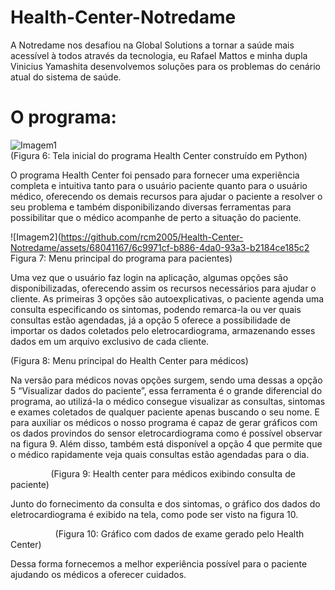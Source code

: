 # Health-Center-Notredame
A Notredame nos desafiou na Global Solutions a tornar a saúde mais acessível à todos através da tecnologia, eu Rafael Mattos e minha dupla Vinicius Yamashita desenvolvemos soluções para os problemas do cenário atual do sistema de saúde.


# **O programa:**

![Imagem1](https://github.com/rcm2005/Health-Center-Notredame/assets/68041167/ef843ab5-93a9-485c-9029-72bbbff23864)
 <br>          (Figura 6: Tela inicial do programa Health Center construído em Python)

O programa Health Center foi pensado para fornecer uma experiência completa e intuitiva tanto para o usuário paciente quanto para o usuário médico, oferecendo os demais recursos para ajudar o paciente a resolver o seu problema e também disponibilizando diversas ferramentas para possibilitar que o médico acompanhe de perto a situação do paciente.

![Imagem2](https://github.com/rcm2005/Health-Center-Notredame/assets/68041167/6c9971cf-b886-4da0-93a3-b2184ce185c2 <br>
Figura 7: Menu principal do programa para pacientes)

Uma vez que o usuário faz login na aplicação, algumas opções são disponibilizadas, oferecendo assim os recursos necessários para ajudar o cliente. As primeiras 3 opções são autoexplicativas, o paciente agenda uma consulta especificando os sintomas, podendo remarca-la ou ver quais consultas estão agendadas, já a opção 5 oferece a possibilidade de importar os dados coletados pelo eletrocardiograma, armazenando esses dados em um arquivo exclusivo de cada cliente.


(Figura 8: Menu principal do Health Center para médicos)

Na versão para médicos novas opções surgem, sendo uma dessas a opção 5 “Visualizar dados do paciente”, essa ferramenta é o grande diferencial do programa, ao utilizá-la o médico consegue visualizar as consultas, sintomas e exames coletados de qualquer paciente apenas buscando o seu nome. E para auxiliar os médicos o nosso programa é capaz de gerar gráficos com os dados provindos do sensor eletrocardiograma como é possível observar na figura 9. Além disso, também está disponível a opção 4 que permite que o médico rapidamente veja quais consultas estão agendadas para o dia.


`         `(Figura 9: Health center para médicos exibindo consulta de paciente)

Junto do fornecimento da consulta e dos sintomas, o gráfico dos dados do eletrocardiograma é exibido na tela, como pode ser visto na figura 10.

`          `(Figura 10: Gráfico com dados de exame gerado pelo Health Center)

Dessa forma fornecemos a melhor experiência possível para o paciente ajudando os médicos a oferecer cuidados.

